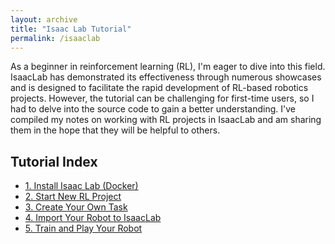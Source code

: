 ```yaml
---
layout: archive
title: "Isaac Lab Tutorial"
permalink: /isaaclab
---
```


As a beginner in reinforcement learning (RL), I'm eager to dive into this field. IsaacLab has demonstrated its effectiveness through numerous showcases and is designed to facilitate the rapid development of RL-based robotics projects. However, the tutorial can be challenging for first-time users, so I had to delve into the source code to gain a better understanding. I've compiled my notes on working with RL projects in IsaacLab and am sharing them in the hope that they will be helpful to others.

<H2>Tutorial Index</H2>

- <a href="/isaaclab_install">1. Install Isaac Lab (Docker)</a>
- <a href="/isaaclab_project">2. Start New RL Project </a>
- <a href="/isaaclab_task">3. Create Your Own Task </a>
- <a href="/isaaclab_robot">4. Import Your Robot to IsaacLab </a>
- <a href="/isaaclab_train_play">5. Train and Play Your Robot </a>
